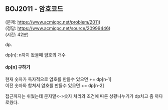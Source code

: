 ## BOJ2011 - 암호코드  
(문제: https://www.acmicpc.net/problem/2011)  
(정답: https://www.acmicpc.net/source/20999446)  
(시간: 42분)  

dp.  

dp[n]: n까지 왔을때 암호의 개수  
#### dp[n] 구하기  
현재 숫자가 독자적으로 암호를 만들수 있으면 += dp[n-1]  
이전 숫자와 합쳐서 암호를 만들수 있으면 += dp[n-2]  

접근까지는 쉬웠는데 문자열<->숫자 처리와 조건에 따른 상황나누기가 dp치고 좀 까다로웠다.